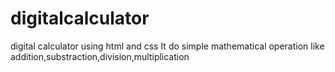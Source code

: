 # digitalcalculator
digital calculator using html and css
It do simple mathematical operation like addition,substraction,division,multiplication
